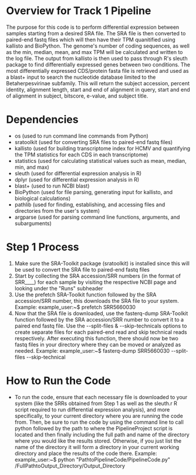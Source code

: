 # Overview for Track 1 Pipeline
   The purpose for this code is to perform differential expression between samples starting from a desired SRA file. The SRA file is then converted to paired-end fastq files which will then have their TPM quanitified using kallisto and BioPython. The genome's number of coding sequences, as well as the min, median, mean, and max TPM will be calculated and written to the log file. The output from kallisto is then used to pass through R's sleuth package to find differentially expressed genes between two
   conditions. The most differentially expressed CDS/protein fasta file is retrieved and used as a blast+ input to search the nucleotide database limited to the Betaherpesvirinae subfamily. This will return the subject accession, percent identity, alignment length, start and end of alignment in query, start and end of alignment in subject, bitscore, e-value, and subject title. 

# Dependencies
 - os (used to run command line commands from Python)
 - sratoolkit (used for converting SRA files to paired-end fastq files)
 - kallisto (used for building transcriptome index for HCMV and quantifying the TPM statistics for each CDS in each transcriptome)
 - statistics (used for calculating statistical values such as mean, median, min, and max)
 - sleuth (used for differential expression analysis in R)
 - dplyr (used for differential expression analysis in R)
 - blast+ (used to run NCBI blast)
 - BioPython (used for file parsing, generating input for kallisto, and biological calculations)  
 - pathlib (used for finding, establishing, and accessing files and directories from the user's system)
 - argparse (used for parsing command line functions, arguments, and subarguments)

# Step 1 Process
  1) Make sure the SRA-Toolkit package (sratoolkit) is installed since this will be used to convert the SRA file to paired-end fastq files
  2) Start by collecting the SRA accession/SRR numbers (in the format of SRR____) for each sample by visiting the respective NCBI page and looking under the "Runs" subheader
  3) Use the prefetch SRA-Toolkit function followed by the SRA accession/SRR number, this downloads the SRA file to your system. Example:
      example_user:~$ prefetch SRR5660030
  4) Now that the SRA file is downloaded, use the fasterq-dump SRA-Toolkit function followed by the SRA accession/SRR number to convert it to a paired end fastq file. Use
     the --split-files & --skip-technicals options to create separate files for each paired-end read and skip technical reads respectively. After executing this function,
     there should now be two fastq files in your directory where they can be moved or analyzed as needed. Example:
      example_user:~$ fasterq-dump SRR5660030 --split-files --skip-technical

# How to Run the Code
- To run the code, ensure that each necessary file is downloaded to your system (like the SRRs obtained from Step 1 as well as the sleuth.r R script required to run
  differential expression analysis), and more specifically, to your current directory where you are running the code from. Then, be sure to run the code by using the command line to 
  call python followed by the path to where the PipelineProject script is located and then finally including the full path and name of the directory where you would like the results stored. Otherwise, if you just list the name of the directory it will form a directory in your current working directory and place the results of the code there. Example:
        example_user:~$ python "PathtoPipelineCode/PipelineCode.py" /FullPathtoOutput_Directory/Output_Directory
